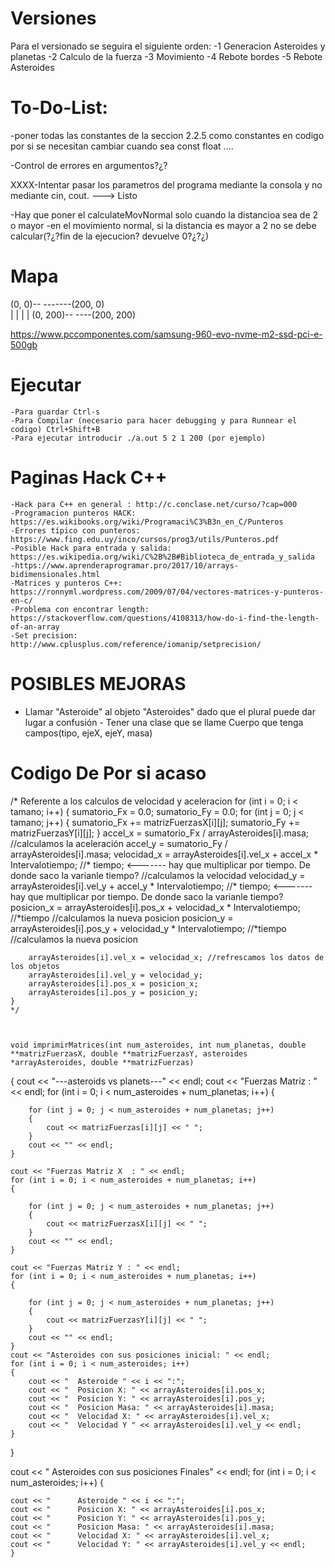 
# Versiones 
Para el versionado se seguira el siguiente orden: 
    -1 Generacion Asteroides y planetas
    -2 Calculo de la fuerza
    -3 Movimiento 
    -4 Rebote bordes
    -5 Rebote Asteroides


# To-Do-List:
-poner todas las constantes de la seccion 2.2.5 como constantes en codigo por si se necesitan cambiar cuando sea
const float ....

-Control de errores  en argumentos?¿? 

XXXX-Intentar pasar los parametros del programa mediante la consola y no mediante cin, cout. ---> Listo 

-Hay que poner el calculateMovNormal solo cuando la distancioa sea de 2 o mayor
-en el movimiento normal, si la distancia es mayor a 2 no se debe calcular(?¿?fin de la ejecucion? devuelve 0?¿?¿)


# Mapa

(0, 0)-- -------(200, 0)  
|                   |
|                   |
(0, 200)-- ----(200, 200)

https://www.pccomponentes.com/samsung-960-evo-nvme-m2-ssd-pci-e-500gb

# Ejecutar

    -Para guardar Ctrl-s
    -Para Compilar (necesario para hacer debugging y para Runnear el codigo) Ctrl+Shift+B
    -Para ejecutar introducir ./a.out 5 2 1 200 (por ejemplo)




# Paginas Hack C++

    -Hack para C++ en general : http://c.conclase.net/curso/?cap=000
    -Programacion punteros HACK: https://es.wikibooks.org/wiki/Programaci%C3%B3n_en_C/Punteros
    -Errores típico con punteros: https://www.fing.edu.uy/inco/cursos/prog3/utils/Punteros.pdf
    -Posible Hack para entrada y salida: https://es.wikipedia.org/wiki/C%2B%2B#Biblioteca_de_entrada_y_salida
    -https://www.aprenderaprogramar.pro/2017/10/arrays-bidimensionales.html
    -Matrices y punteros C++: https://ronnyml.wordpress.com/2009/07/04/vectores-matrices-y-punteros-en-c/
    -Problema con encontrar length: https://stackoverflow.com/questions/4108313/how-do-i-find-the-length-of-an-array
    -Set precision: http://www.cplusplus.com/reference/iomanip/setprecision/

# POSIBLES MEJORAS
- Llamar "Asteroide" al objeto "Asteroides" dado que el plural puede dar lugar a confusión - Tener una clase que se llame Cuerpo que tenga campos(tipo, ejeX, ejeY, masa) 



# Codigo De Por si acaso 

 /* Referente a los calculos de velocidad y aceleracion
    for (int i = 0; i < tamano; i++)
    {
        sumatorio_Fx = 0.0;
        sumatorio_Fy = 0.0;
        for (int j = 0; j < tamano; j++)
        {
            sumatorio_Fx += matrizFuerzasX[i][j];
            sumatorio_Fy += matrizFuerzasY[i][j];
        }
        accel_x = sumatorio_Fx / arrayAsteroides[i].masa; //calculamos la aceleración
        accel_y = sumatorio_Fy / arrayAsteroides[i].masa;
        velocidad_x = arrayAsteroides[i].vel_x + accel_x * Intervalotiempo; //* tiempo;  <------- hay que multiplicar por tiempo. De donde saco la varianle tiempo? //calculamos la velocidad
        velocidad_y = arrayAsteroides[i].vel_y + accel_y * Intervalotiempo; //* tiempo;  <------- hay que multiplicar por tiempo. De donde saco la varianle tiempo?
        posicion_x = arrayAsteroides[i].pos_x + velocidad_x * Intervalotiempo; //*tiempo //calculamos la nueva posicion
        posicion_y = arrayAsteroides[i].pos_y + velocidad_y * Intervalotiempo; //*tiempo //calculamos la nueva posicion

        arrayAsteroides[i].vel_x = velocidad_x; //refrescamos los datos de los objetos
        arrayAsteroides[i].vel_y = velocidad_y;
        arrayAsteroides[i].pos_x = posicion_x;
        arrayAsteroides[i].pos_y = posicion_y;
    }
    */



    void imprimirMatrices(int num_asteroides, int num_planetas, double **matrizFuerzasX, double **matrizFuerzasY, asteroides *arrayAsteroides, double **matrizFuerzas)
{
    cout << "---asteroids vs planets---" << endl;
    cout << "Fuerzas Matriz  : " << endl;
    for (int i = 0; i < num_asteroides + num_planetas; i++)
    {

        for (int j = 0; j < num_asteroides + num_planetas; j++)
        {
            cout << matrizFuerzas[i][j] << " ";
        }
        cout << "" << endl;
    }

    cout << "Fuerzas Matriz X  : " << endl;
    for (int i = 0; i < num_asteroides + num_planetas; i++)
    {

        for (int j = 0; j < num_asteroides + num_planetas; j++)
        {
            cout << matrizFuerzasX[i][j] << " ";
        }
        cout << "" << endl;
    }

    cout << "Fuerzas Matriz Y : " << endl;
    for (int i = 0; i < num_asteroides + num_planetas; i++)
    {

        for (int j = 0; j < num_asteroides + num_planetas; j++)
        {
            cout << matrizFuerzasY[i][j] << " ";
        }
        cout << "" << endl;
    }
    cout << "Asteroides con sus posiciones inicial: " << endl;
    for (int i = 0; i < num_asteroides; i++)
    {
        cout << "  Asteroide " << i << ":";
        cout << "  Posicion X: " << arrayAsteroides[i].pos_x;
        cout << "  Posicion Y: " << arrayAsteroides[i].pos_y;
        cout << "  Posicion Masa: " << arrayAsteroides[i].masa;
        cout << "  Velocidad X: " << arrayAsteroides[i].vel_x;
        cout << "  Velocidad Y " << arrayAsteroides[i].vel_y << endl;
    }
}

cout << "  Asteroides con sus posiciones Finales" << endl;
for (int i = 0; i < num_asteroides; i++)
{

    cout << "      Asteroide " << i << ":";
    cout << "      Posicion X: " << arrayAsteroides[i].pos_x;
    cout << "      Posicion Y: " << arrayAsteroides[i].pos_y;
    cout << "      Posicion Masa: " << arrayAsteroides[i].masa;
    cout << "      Velocidad X: " << arrayAsteroides[i].vel_x;
    cout << "      Velocidad Y: " << arrayAsteroides[i].vel_y << endl;
    }